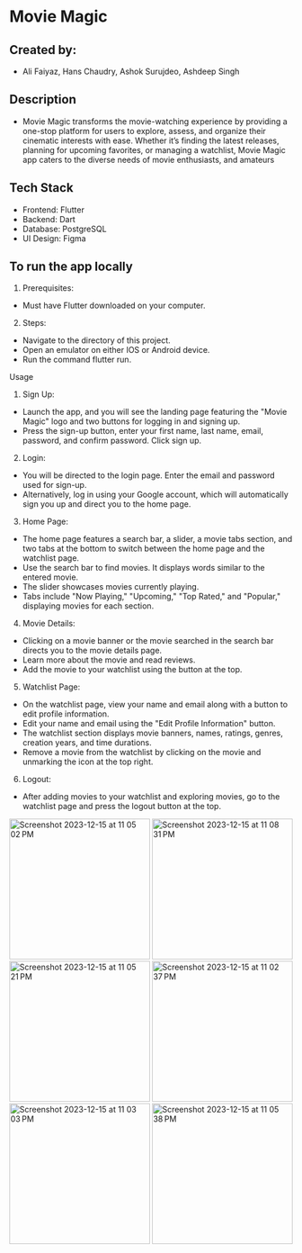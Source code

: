 # Movie Magic 

## Created by: 
- Ali Faiyaz, Hans Chaudry, Ashok Surujdeo, Ashdeep Singh

## Description
- Movie Magic transforms the movie-watching experience by providing a one-stop platform for users to explore, assess, and organize their cinematic interests with ease. Whether it’s finding the latest releases, planning for upcoming favorites, or managing a watchlist, Movie Magic app caters to the diverse needs of movie enthusiasts, and amateurs

## Tech Stack
- Frontend: Flutter
- Backend: Dart
- Database: PostgreSQL
- UI Design: Figma
  
## To run the app locally 
1. Prerequisites:
- Must have Flutter downloaded on your computer.
  
2. Steps:
- Navigate to the directory of this project.
- Open an emulator on either IOS or Android device.
- Run the command flutter run.

Usage
1. Sign Up:
- Launch the app, and you will see the landing page featuring the "Movie Magic" logo and two buttons for logging in and signing up.
- Press the sign-up button, enter your first name, last name, email, password, and confirm password. Click sign up.
  
2. Login:
- You will be directed to the login page. Enter the email and password used for sign-up.
- Alternatively, log in using your Google account, which will automatically sign you up and direct you to the home page.
  
3. Home Page:
- The home page features a search bar, a slider, a movie tabs section, and two tabs at the bottom to switch between the home page and the watchlist page.
- Use the search bar to find movies. It displays words similar to the entered movie.
- The slider showcases movies currently playing.
- Tabs include "Now Playing," "Upcoming," "Top Rated," and "Popular," displaying movies for each section.

4. Movie Details:
- Clicking on a movie banner or the movie searched in the search bar directs you to the movie details page.
- Learn more about the movie and read reviews.
- Add the movie to your watchlist using the button at the top.
  
5. Watchlist Page:
- On the watchlist page, view your name and email along with a button to edit profile information.
- Edit your name and email using the "Edit Profile Information" button.
- The watchlist section displays movie banners, names, ratings, genres, creation years, and time durations.
- Remove a movie from the watchlist by clicking on the movie and unmarking the icon at the top right.

6. Logout:
- After adding movies to your watchlist and exploring movies, go to the watchlist page and press the logout button at the top.

<img width="250" alt="Screenshot 2023-12-15 at 11 05 02 PM" src="https://github.com/alifaiyaz1120/Movie-Magic/assets/119764873/1cf7ed89-2681-4c5c-8dba-5f8aa193416f">
<img width="250" alt="Screenshot 2023-12-15 at 11 08 31 PM" src="https://github.com/alifaiyaz1120/Movie-Magic/assets/119764873/8688c3e4-fedd-4304-b283-8ae22200a603">
<img width="250" alt="Screenshot 2023-12-15 at 11 05 21 PM" src="https://github.com/alifaiyaz1120/Movie-Magic/assets/119764873/90f86499-af6a-418c-9e3f-879b63f8e19f">
<img width="250" alt="Screenshot 2023-12-15 at 11 02 37 PM" src="https://github.com/alifaiyaz1120/Movie-Magic/assets/119764873/3e84fdb8-6646-414a-973d-f6d38e3e4fc0">
<img width="250" alt="Screenshot 2023-12-15 at 11 03 03 PM" src="https://github.com/alifaiyaz1120/Movie-Magic/assets/119764873/d937e7ea-91e2-4552-bc7e-19ba4e66145c">
<img width="250" alt="Screenshot 2023-12-15 at 11 05 38 PM" src="https://github.com/alifaiyaz1120/Movie-Magic/assets/119764873/28382a4d-acd1-414e-a776-afeba1cbe577">

